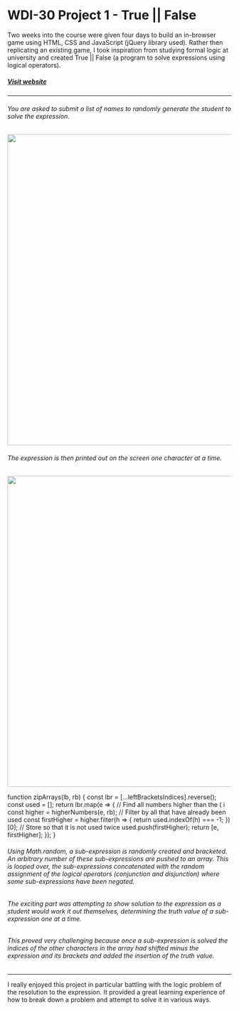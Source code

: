# WDI-30 Project 1 - True || False

Two weeks into the course were given four days to build an in-browser game using HTML, CSS and JavaScript (jQuery library used). Rather then replicating an existing game, I took inspiration from studying formal logic at university and created True || False (a program to solve expressions using logical operators).


##### [Visit website](https://logical-operators.herokuapp.com)

---

###### You are asked to submit a list of names to randomly generate the student to solve the expression.

<img src="https://i.imgur.com/YkhzcQ7.png" width="700">

######  The expression is then printed out on the screen one character at a time.

<img src="https://i.imgur.com/oN1uxEi.png" width="700">

function zipArrays(lb, rb) {
  const lbr = [...leftBracketsIndices].reverse();
  const used = [];
  return lbr.map(e => {
    // Find all numbers higher than the ( i
    const higher = higherNumbers(e, rb);
    // Filter by all that have already been used
    const firstHigher = higher.filter(h => {
      return used.indexOf(h) === -1;
    })[0];
    // Store so that it is not used twice
    used.push(firstHigher);
    return [e, firstHigher];
  });
}

###### Using Math.random, a sub-expression is randomly created and bracketed. An arbitrary number of these sub-expressions are pushed to an array. This is looped over, the sub-expressions concatenated with the random assignment of the logical operators (conjunction and disjunction) where some sub-expressions have been negated.


###### The exciting part was attempting to show solution to the expression as a student would work it out themselves, determining the truth value of a sub-expression one at a time.

###### This proved very challenging because once a sub-expression is solved the indices of the other characters in the array had shifted minus the expression and its brackets and added the insertion of the truth value.

---

I really enjoyed this project in particular battling with the logic problem of the resolution to the expression. It provided a great learning experience of how to break down a problem and attempt to solve it in various ways.
